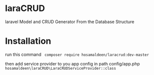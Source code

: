 # laraCRUD
laravel Model and CRUD Generator From the Database Structure 

# Installation
run this command ``` composer require hosamaldeen/laracrud:dev-master```

then add service provider to you app config in path config/app.php ```hosamaldeen\laraCRUD\LaraCRUDServiceProvider::class```

